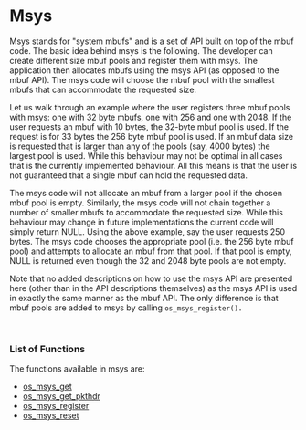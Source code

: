 # Msys

Msys stands for "system mbufs" and is a set of API built on top of the mbuf code. The basic idea behind msys is the following. The developer can create different size mbuf pools and register them with msys. The application then allocates mbufs using the msys API (as opposed to the mbuf API). The msys code will choose the mbuf pool with the smallest mbufs that can accommodate the requested size. 

Let us walk through an example where the user registers three mbuf pools with msys: one with 32 byte mbufs, one with 256 and one with 2048. If the user requests an mbuf with 10 bytes, the 32-byte mbuf pool is used. If the request is for 33 bytes the 256 byte mbuf pool is used. If an mbuf data size is requested that is larger than any of the pools (say, 4000 bytes) the largest pool is used. While this behaviour may not be optimal in all cases that is the currently implemented behaviour. All this means is that the user is not guaranteed that a single mbuf can hold the requested data.

The msys code will not allocate an mbuf from a larger pool if the chosen mbuf pool is empty. Similarly, the msys code will not chain together a number of smaller mbufs to accommodate the requested size. While this behaviour may change in future implementations the current code will simply return NULL. Using the above example, say the user requests 250 bytes. The msys code chooses the appropriate pool (i.e. the 256 byte mbuf pool) and attempts to allocate an mbuf from that pool. If that pool is empty, NULL is returned even though the 32 and 2048 byte pools are not empty.

Note that no added descriptions on how to use the msys API are presented here (other than in the API descriptions themselves) as the msys API is used in exactly the same manner as the mbuf API. The only difference is that mbuf pools are added to msys by calling `os_msys_register().`

<br>  

### List of Functions

The functions available in msys are:

* [os_msys_get](os_msys_get.md)
* [os_msys_get_pkthdr](os_msys_get_pkthdr.md)
* [os_msys_register](os_msys_register.md)
* [os_msys_reset](os_msys_reset.md)
